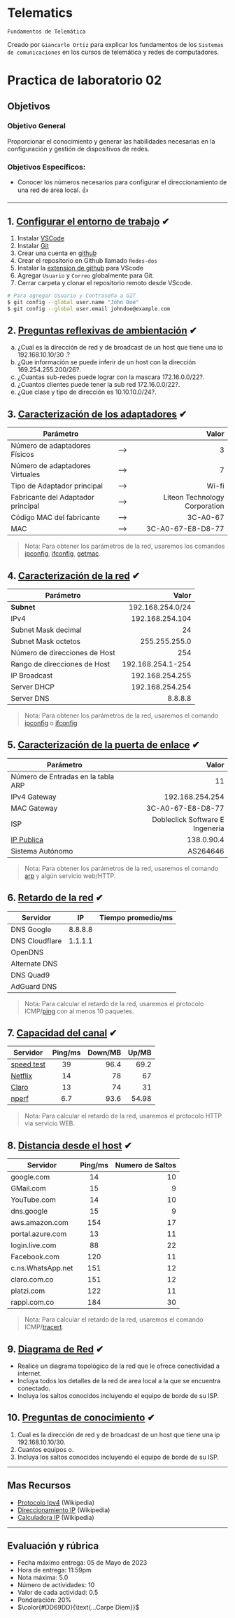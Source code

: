 # Telematics
<p><code>Fundamentos de Telemática</code></p>
<p>Creado por <code>Giancarlo Ortiz</code> para explicar los fundamentos de los <code>Sistemas de comunicaciones</code> en los cursos de telemática y redes de computadores.</p>

# Practica de laboratorio 02

## Objetivos 

### Objetivo General
Proporcionar el conocimiento y generar las habilidades necesarias en la configuración y gestión de dispositivos de redes.

### Objetivos Específicos:
- Conocer los números necesarios para configurar el direccionamiento de una red de area local. :+1: 

---
## 1. [Configurar el entorno de trabajo](#) ✔
1. Instalar [VSCode][1_1]
2. Instalar [Git][1_2]
3. Crear una cuenta en [github][1_3]
4. Crear el repositorio en Github llamado <code>Redes-dos</code>
5. Instalar la [extension de github][1_4] para VScode
6. Agregar <code>Usuario</code> y <code>Correo</code> globalmente para Git.
7. Cerrar carpeta y clonar el repositorio remoto desde VScode.


```bash
# Para agregar Usuario y Contraseña a GIT
$ git config --global user.name "John Doe"
$ git config --global user.email johndoe@example.com
```

[1_1]:https://code.visualstudio.com/download
[1_2]:https://git-scm.com/download/win
[1_3]:https://github.com/
[1_4]:https://marketplace.visualstudio.com/items?itemName=GitHub.vscode-pull-request-github



## 2. [Preguntas reflexivas de ambientación](#) ✔

<ol type="a">
<li>¿Cual es la dirección de red y de broadcast de un host que tiene una ip 192.168.10.10/30 .?</li>
<li>¿Que información se puede inferir de un host con la dirección 169.254.255.200/26?.</li>
<li>¿Cuantas sub-redes puede lograr con la mascara 172.16.0.0/22?.</li>
<li>¿Cuantos clientes puede tener la sub red 172.16.0.0/22?.</li>
<li>¿Que clase y tipo de dirección es 10.10.10.0/24?.</li>
</ol>

## 3. [Caracterización de los adaptadores](#) ✔
|Parámetro||Valor|
|--|:--:|--:|
|Número de adaptadores Físicos|-->|3|
|Número de adaptadores Virtuales|-->|7|
|Tipo de Adaptador principal|-->|Wi-fi|
|Fabricante del Adaptador principal|-->|Liteon Technology Corporation|
|Código MAC del fabricante|-->|3C-A0-67|
|MAC|-->|3C-A0-67-E8-D8-77|

>Nota: Para obtener los parámetros de la red, usaremos los comandos [ipconfig][10], [ifconfig][8], [getmac][9].


## 4. [Caracterización de la red](#) ✔
|Parámetro|Valor|
|--|--:|
|__Subnet__|192.168.254.0/24|
|IPv4|192.168.254.104|
|Subnet Mask decimal|24|
|Subnet Mask octetos|255.255.255.0|
|Número de direcciones de Host|254|
|Rango de direcciones de Host|192.168.254.1-254|
|IP Broadcast|192.168.254.255|
|Server DHCP|192.168.254.254|
|Server DNS|8.8.8.8|

>Nota: Para obtener los parámetros de la red, usaremos el comando [ipconfig][10] o [ifconfig][8].


## 5. [Caracterización de la puerta de enlace](#) ✔
|Parámetro|Valor|
|--|--:|
|Número de Entradas en la tabla ARP |11|
|IPv4 Gateway|192.168.254.254|
|MAC Gateway|3C-A0-67-E8-D8-77|
|ISP|Dobleclick Software E Ingeneria|
|[IP Publica][5]|138.0.90.4|
|Sistema Autónomo|AS264646|


>Nota: Para obtener los parámetros de la red, usaremos el comando [arp][11] y algún servicio web/HTTP.


## 6. [Retardo de la red](#) ✔
|Servidor|IP|Tiempo promedio/ms|
|--|--|--|
|DNS Google|8.8.8.8||
|DNS Cloudflare|1.1.1.1||
|OpenDNS|||
|Alternate DNS|||
|DNS Quad9|||
|AdGuard DNS|||

>Nota: Para calcular el retardo de la red, usaremos el protocolo ICMP/[ping][12] con al menos 10 paquetes.


## 7. [Capacidad del canal](#) ✔
|Servidor|Ping/ms|Down/MB|Up/MB|
|--|:--:|--:|--:|
|[speed test][1]|39|96.4|69.2|
|[Netflix][2]|14|78|67|
|[Claro][3]|13|74|31|
|[nperf][4]|6.7|93.6|54.98|

>Nota: Para calcular el retardo de la red, usaremos el protocolo HTTP via servicio WEB.


## 8. [Distancia desde el host](#) ✔
|Servidor|Ping/ms|Numero de Saltos|
|--|:--:|--:|
|google.com|14|10|
|GMail.com|15|9|
|YouTube.com|14|10|
|dns.google|15|9|
|aws.amazon.com|154|17|
|portal.azure.com|13|11|
|login.live.com|88|22|
|Facebook.com|120|11|
|c.ns.WhatsApp.net|151|12|
|claro.com.co|151|12|
|platzi.com|122|11|
|rappi.com.co|184|30|

>Nota: Para calcular el retardo de la red, usaremos el comando ICMP/[tracert][13].

## 9. [Diagrama de Red](#) ✔
- Realice un diagrama topológico de la red que le ofrece conectividad a internet.
- Incluya todos los detalles de la red de area local a la que se encuentra conectado.
- Incluya los saltos conocidos incluyendo el equipo de borde de su ISP.

## 10. [Preguntas de conocimiento](#) ✔
1. Cual es la dirección de red y de broadcast de un host que tiene una ip 192.168.10.10/30.
1. Cuantos equipos o.
1. Incluya los saltos conocidos incluyendo el equipo de borde de su ISP.



[1]:https://www.speedtest.net/es
[2]:https://fast.com/es/#
[3]:http://speedtest.claro.net.co/
[4]:https://www.nperf.com/es/
[5]:https://www.cual-es-mi-ip.net/

[8]:https://man7.org/linux/man-pages/man8/ifconfig.8.html
[9]:https://learn.microsoft.com/es-es/windows-server/administration/windows-commands/getmac
[10]:https://learn.microsoft.com/es-es/windows-server/administration/windows-commands/ipconfig
[11]:https://learn.microsoft.com/es-es/windows-server/administration/windows-commands/arp
[12]:https://learn.microsoft.com/es-es/windows-server/administration/windows-commands/ping
[13]:https://learn.microsoft.com/es-es/windows-server/administration/windows-commands/tracert


---
## Mas Recursos
- [Protocolo Ipv4](https://es.wikipedia.org/wiki/IPv4) (Wikipedia)
- [Direccionamiento IP](https://es.wikipedia.org/wiki/Direcci%C3%B3n_IP) (Wikipedia)
- [Calculadora IP](https://www.calculator.net/ip-subnet-calculator.html) (Wikipedia)

---
## Evaluación y rúbrica
- Fecha máximo entrega: 05 de Mayo de 2023
- Hora de entrega: 11:59pm	
- Nota máxima: 5.0 
- Número de actividades: 10
- Valor de cada actividad: 0.5
- Ponderación: 20%
- $\color{#DD69DD}{\text{...Carpe Diem}}$